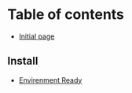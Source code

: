 # Table of contents

* [Initial page](README.md)

## Install

* [Envirenment Ready](install/envirenment-ready.md)

